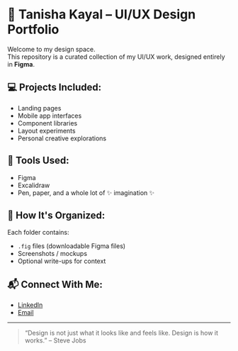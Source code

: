 # 🎨 Tanisha Kayal – UI/UX Design Portfolio

Welcome to my design space.  
This repository is a curated collection of my UI/UX work, designed entirely in **Figma**.

## 💻 Projects Included:
- Landing pages  
- Mobile app interfaces  
- Component libraries  
- Layout experiments  
- Personal creative explorations

## 🧰 Tools Used:
- Figma  
- Excalidraw  
- Pen, paper, and a whole lot of ✨ imagination ✨

## 📁 How It's Organized:
Each folder contains:
- `.fig` files (downloadable Figma files)  
- Screenshots / mockups  
- Optional write-ups for context

## 📬 Connect With Me:
- [LinkedIn](https://www.linkedin.com/in/tanishakayal)
- [Email](mailto:tanishakayal06@gmail.com)

---

> “Design is not just what it looks like and feels like. Design is how it works.” – Steve Jobs
